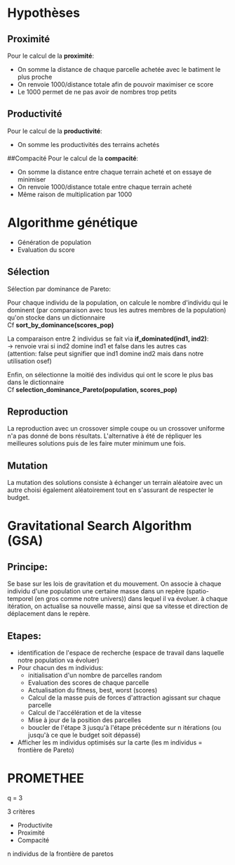 # Hypothèses

## Proximité

Pour le calcul de la **proximité**:

- On somme la distance de chaque parcelle achetée avec le batiment le plus proche
- On renvoie 1000/distance totale afin de pouvoir maximiser ce score
- Le 1000 permet de ne pas avoir de nombres trop petits

## Productivité

Pour le calcul de la **productivité**:

- On somme les productivités des terrains achetés

##Compacité
Pour le calcul de la **compacité**:

- On somme la distance entre chaque terrain acheté et on essaye de minimiser
- On renvoie 1000/distance totale entre chaque terrain acheté
- Même raison de multiplication par 1000

# Algorithme génétique

- Génération de population
- Evaluation du score

## Sélection

Sélection par dominance de Pareto:

Pour chaque individu de la population, on calcule le nombre d'individu qui le dominent
(par comparaison avec tous les autres membres de la population) qu'on stocke dans un dictionnaire  
Cf **sort_by_dominance(scores_pop)**

La comparaison entre 2 individus se fait via **if_dominated(ind1, ind2)**:  
-> renvoie vrai si ind2 domine ind1 et false dans les autres cas  
(attention: false peut signifier que ind1 domine ind2 mais dans notre utilisation osef)

Enfin, on sélectionne la moitié des individus qui ont le score le plus bas dans le dictionnaire  
Cf **selection_dominance_Pareto(population, scores_pop)**

## Reproduction
La reproduction avec un crossover simple coupe ou un crossover uniforme n'a pas donné de bons résultats. L'alternative à été de répliquer les meilleures solutions puis de les faire muter minimum une fois.
## Mutation
La mutation des solutions consiste à échanger un terrain aléatoire avec un autre choisi également aléatoirement tout en s'assurant de respecter le budget.
# Gravitational Search Algorithm (GSA)

## Principe:

Se base sur les lois de gravitation et du mouvement.
On associe à chaque individu d'une population une certaine masse dans un repère (spatio-temporel (en gros comme notre univers)) dans lequel il va évoluer.
à chaque itération, on actualise sa nouvelle masse, ainsi que sa vitesse et direction de déplacement dans le repère.

## Etapes:

- identification de l'espace de recherche (espace de travail dans laquelle notre population va évoluer)
- Pour chacun des m individus:
    - initialisation d'un nombre de parcelles random
    - Evaluation des scores de chaque parcelle
    - Actualisation du fitness, best, worst (scores)
    - Calcul de la masse puis de forces d'attraction agissant sur chaque parcelle
    - Calcul de l'accélération et de la vitesse
    - Mise à jour de la position des parcelles
    - boucler de l'étape 3 jusqu'à l'étape précédente sur n itérations (ou jusqu'à ce que le budget soit dépassé)
- Afficher les m individus optimisés sur la carte (les m individus = frontière de Pareto)

# PROMETHEE

q = 3

3 critères
 - Productivite
 - Proximité
 - Compacité

n individus de la frontière de paretos
